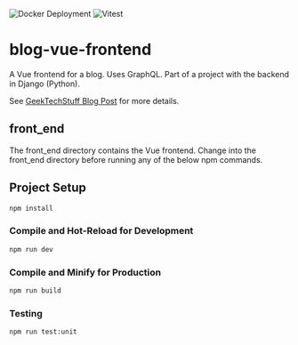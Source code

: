 ![Docker Deployment](https://github.com/geektechdude/blog-vue-frontend/actions/workflows/dockerDeploy.yml/badge.svg)
![Vitest](https://github.com/geektechdude/blog-vue-frontend/actions/workflows/vitest.yml/badge.svg)


# blog-vue-frontend

A Vue frontend for a blog. Uses GraphQL. Part of a project with the backend in Django (Python).

See [GeekTechStuff Blog Post](https://geektechstuff.com/2024/10/21/vue-js-django-graphql-api-and-more/) for more details.

## front_end
The front_end directory contains the Vue frontend. Change into the front_end directory before running any of the below npm commands.

## Project Setup

```sh
npm install
```

### Compile and Hot-Reload for Development

```sh
npm run dev
```

### Compile and Minify for Production

```sh
npm run build
```

### Testing

```sh
npm run test:unit
```